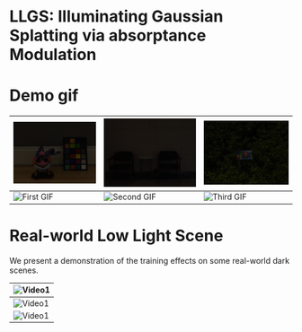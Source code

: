 # LLGS: Illuminating Gaussian Splatting via absorptance Modulation

# Demo gif
| ![First JPG](assets/buu1.JPG) | ![Second JPG](assets/1.JPG) | ![Third JPG](assets/2.JPG) |
| :--------------------------------------| :--------------------------------------| :--------------------------------------|
| ![First GIF](assets/buu.gif) | ![Second GIF](assets/chair.gif) | ![Third GIF](assets/shrub.gif) |

# Real-world Low Light Scene
We present a demonstration of the training effects on some real-world dark scenes.

| ![Video1](assets/output2.gif)|
| :--------------------------------------|
| ![Video1](assets/output3.gif)|
| ![Video1](assets/output1.gif)|


